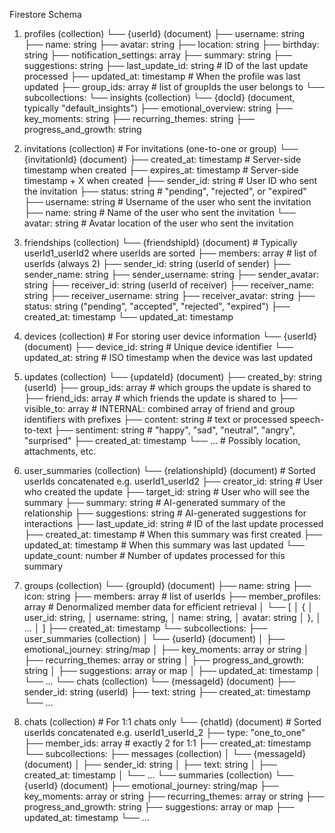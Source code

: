 Firestore Schema
1) profiles (collection)
   └── {userId} (document)
       ├── username: string
       ├── name: string
       ├── avatar: string
       ├── location: string
       ├── birthday: string
       ├── notification_settings: array<string>
       ├── summary: string
       ├── suggestions: string
       ├── last_update_id: string   # ID of the last update processed
       ├── updated_at: timestamp    # When the profile was last updated
       ├── group_ids: array<string>  # list of groupIds the user belongs to
       └── subcollections:
           └── insights (collection)
                └── {docId} (document, typically "default_insights")
                    ├── emotional_overview: string
                    ├── key_moments: string
                    ├── recurring_themes: string
                    ├── progress_and_growth: string

2) invitations (collection)  # For invitations (one-to-one or group)
   └── {invitationId} (document)
       ├── created_at: timestamp     # Server-side timestamp when created
       ├── expires_at: timestamp     # Server-side timestamp + X when created
       ├── sender_id: string         # User ID who sent the invitation
       ├── status: string            # "pending", "rejected", or "expired"
       ├── username: string          # Username of the user who sent the invitation
       ├── name: string              # Name of the user who sent the invitation
       └── avatar: string            # Avatar location of the user who sent the invitation

3) friendships (collection)
   └── {friendshipId} (document) # Typically userId1_userId2 where userIds are sorted
       ├── members: array<string>    # list of userIds (always 2)
       ├── sender_id: string (userId of sender)
       ├── sender_name: string
       ├── sender_username: string
       ├── sender_avatar: string
       ├── receiver_id: string (userId of receiver)
       ├── receiver_name: string
       ├── receiver_username: string
       ├── receiver_avatar: string
       ├── status: string ("pending", "accepted", "rejected", "expired")
       ├── created_at: timestamp
       └── updated_at: timestamp

4) devices (collection)  # For storing user device information
   └── {userId} (document)
       ├── device_id: string         # Unique device identifier
       └── updated_at: string        # ISO timestamp when the device was last updated

5) updates (collection)
   └── {updateId} (document)
       ├── created_by: string (userId)
       ├── group_ids: array<string>  # which groups the update is shared to
       ├── friend_ids: array<string> # which friends the update is shared to
       ├── visible_to: array<string> # INTERNAL: combined array of friend and group identifiers with prefixes
       ├── content: string           # text or processed speech-to-text
       ├── sentiment: string         # "happy", "sad", "neutral", "angry", "surprised"
       ├── created_at: timestamp
       └── ...
       # Possibly location, attachments, etc.

6) user_summaries (collection)
   └── {relationshipId} (document)  # Sorted userIds concatenated e.g. userId1_userId2
       ├── creator_id: string       # User who created the update
       ├── target_id: string        # User who will see the summary
       ├── summary: string          # AI-generated summary of the relationship
       ├── suggestions: string      # AI-generated suggestions for interactions
       ├── last_update_id: string   # ID of the last update processed
       ├── created_at: timestamp    # When this summary was first created
       ├── updated_at: timestamp    # When this summary was last updated
       └── update_count: number     # Number of updates processed for this summary

7) groups (collection)
   └── {groupId} (document)
       ├── name: string
       ├── icon: string
       ├── members: array<string>    # list of userIds
       ├── member_profiles: array<object>  # Denormalized member data for efficient retrieval
       │    └── [
       │         {
       │           user_id: string,
       │           username: string,
       │           name: string,
       │           avatar: string
       │         },
       │         ...
       │        ]
       ├── created_at: timestamp
       └── subcollections:
           ├── user_summaries (collection)
           │    └── {userId} (document)
           │         ├── emotional_journey: string/map
           │         ├── key_moments: array or string
           │         ├── recurring_themes: array or string
           │         ├── progress_and_growth: string
           │         ├── suggestions: array<string> or map
           │         ├── updated_at: timestamp
           │         └── ...
           └── chats (collection)
                └── {messageId} (document)
                     ├── sender_id: string (userId)
                     ├── text: string
                     ├── created_at: timestamp
                     └── ...

8) chats (collection)   # For 1:1 chats only
   └── {chatId} (document)   # Sorted userIds concatenated e.g. userId1_userId_2
       ├── type: "one_to_one"
       ├── member_ids: array<string>  # exactly 2 for 1:1
       ├── created_at: timestamp
       └── subcollections:
            ├── messages (collection)
            │    └── {messageId} (document)
            │        ├── sender_id: string
            │        ├── text: string
            │        ├── created_at: timestamp
            │        └── ...
            └── summaries (collection)
                 └── {userId} (document)
                      ├── emotional_journey: string/map
                      ├── key_moments: array or string
                      ├── recurring_themes: array or string
                      ├── progress_and_growth: string
                      ├── suggestions: array<string> or map
                      ├── updated_at: timestamp
                      └── ...
